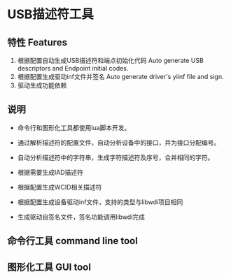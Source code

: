 # USB描述符工具

## 特性 Features

1. 根据配置自动生成USB描述符和端点初始化代码 Auto generate USB descriptors and Endpoint initial codes.
2. 根据配置生成驱动inf文件并签名 Auto generate driver's yiinf file and sign.
3. 驱动生成功能依赖

## 说明

* 命令行和图形化工具都使用lua脚本开发。

* 通过解析描述符的配置文件，自动分析设备中的接口，并为接口分配编号。

* 自动分析描述符中的字符串，生成字符描述符及序号，合并相同的字符。

* 根据需要生成IAD描述符

* 根据配置生成WCID相关描述符

* 根据配置生成设备驱动inf文件，支持的类型与libwdi项目相同

* 生成驱动自签名文件，签名功能调用libwdi完成

## 命令行工具 command line tool


## 图形化工具 GUI tool

